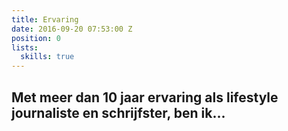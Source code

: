 ```yaml
---
title: Ervaring
date: 2016-09-20 07:53:00 Z
position: 0
lists:
  skills: true
---
```


## Met meer dan 10 jaar ervaring als lifestyle journaliste en schrijfster, ben ik...